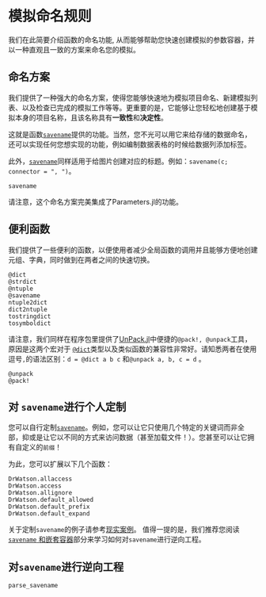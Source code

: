 # 模拟命名规则
我们在此简要介绍函数的命名功能, 从而能够帮助您快速创建模拟的参数容器，并以一种直观且一致的方案来命名您的模拟。  
## 命名方案
我们提供了一种强大的命名方案，使得您能够快速地为模拟项目命名、新建模拟列表、以及检查已完成的模拟工作等等。更重要的是，它能够让您轻松地创建基于模拟本身的项目名称，且该名称具有**一致性**和**决定性**。

这就是函数[`savename`](@ref)提供的功能。当然，您不光可以用它来给存储的数据命名，还可以实现任何您想实现的功能，例如编制数据表格的时候给数据列添加标签。

此外，[`savename`](@ref)同样适用于给图片创建对应的标题。例如：`savename(c; connector = ", ")`。

```@docs
savename
```

请注意，这个命名方案完美集成了Parameters.jl的功能。

## 便利函数
我们提供了一些便利的函数，以便使用者减少全局函数的调用并且能够方便地创建元组、字典，同时做到在两者之间的快速切换。

```@docs
@dict
@strdict
@ntuple
@savename
ntuple2dict
dict2ntuple
tostringdict
tosymboldict
```

请注意，我们同样在程序包里提供了[UnPack.jl](https://github.com/mauro3/UnPack.jl)中便捷的`@pack!, @unpack`工具，原因是这两个宏对于 [`@dict`](@ref)类型以及类似函数的兼容性非常好。请知悉两者在使用逗号`,`的语法区别：`d = @dict a b c` 和`@unpack a, b, c = d` 。

```@docs
@unpack
@pack!
```

## 对 `savename`进行个人定制
您可以自行定制[`savename`](@ref)。例如，您可以让它只使用几个特定的关键词而非全部，抑或是让它以不同的方式来访问数据（甚至加载文件！）。您甚至可以让它拥有自定义的`前缀`！

为此，您可以扩展以下几个函数：
```@docs
DrWatson.allaccess
DrWatson.access
DrWatson.allignore
DrWatson.default_allowed
DrWatson.default_prefix
DrWatson.default_expand
```

关于定制`savename`的例子请参考[现实案例](@ref)。
值得一提的是，我们推荐您阅读 [`savename` 和嵌套容器](@ref)部分来学习如何对`savename`进行逆向工程。

## 对`savename`进行逆向工程
```@docs
parse_savename
```
